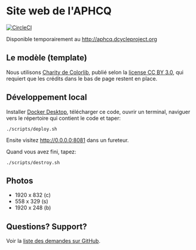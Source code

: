 Site web de l'APHCQ
=====

[![CircleCI](https://circleci.com/gh/aphcq-association/site-web?style=svg)](https://circleci.com/gh/aphcq-association/site-web)

Disponible temporairement au http://aphcq.dcycleproject.org

Le modèle (template)
-----

Nous utilisons [Charity de Colorlib](https://colorlib.com/wp/template/the-charity/), publié selon la [license CC BY 3.0](https://creativecommons.org/licenses/by/3.0/deed.fr), qui requiert que les crédits dans le bas de page restent en place.

Développement local
-----

Installer [Docker Desktop](https://www.docker.com/products/docker-desktop), télécharger ce code, ouvrir un terminal, naviguer vers le répertoire qui contient le code et taper:

    ./scripts/deploy.sh

Ensite visitez http://0.0.0.0:8081 dans un fureteur.

Quand vous avez fini, tapez:

    ./scripts/destroy.sh

Photos
-----

* 1920 x 832 (c)
* 558 x 329 (s)
* 1920 x 248 (b)

Questions? Support?
-----

Voir la [liste des demandes sur GitHub](https://github.com/aphcq-association/site-web/issues).
